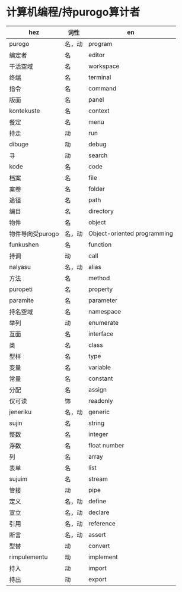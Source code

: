 # 计算机编程/持purogo算计者

|hez|词性|en|
|-|-|-|
|purogo|名，动|program|
|编定者|名|editor|
|干活空域|名|workspace|
|终端|名|terminal|
|指令|名|command|
|版面|名|panel|
|kontekuste|名|context|
|餐定|名|menu|
|持走|动|run|
|dibuge|动|debug|
|寻|动|search|
|kode|名|code|
|档案|名|file|
|案卷|名|folder|
|途径|名|path|
|编目|名|directory|
|物件|名|object|
|物件导向受purogo|名，动|Object-oriented programming|
|funkushen|名|function|
|持调|动|call|
|nalyasu|名，动|alias|
|方法|名|method|
|puropeti|名|property|
|paramite|名|parameter|
|持名空域|名|namespace|
|举列|动|enumerate|
|互面|名|interface|
|类|名|class|
|型样|名|type|
|变量|名|variable|
|常量|名|constant|
|分配|名|assign|
|仅可读|饰|readonly|
|jeneriku|名，动|generic|
|sujin|名|string|
|整数|名|integer|
|浮数|名|float number|
|列|名|array|
|表单|名|list|
|sujuim|名|stream|
|管接|动|pipe|
|定义|名，动|define|
|宣立|名，动|declare|
|引用|名，动|reference|
|断言|名，动|assert|
|型替|动|convert|
|rimpulementu|动|implement|
|持入|动|import|
|持出|动|export|